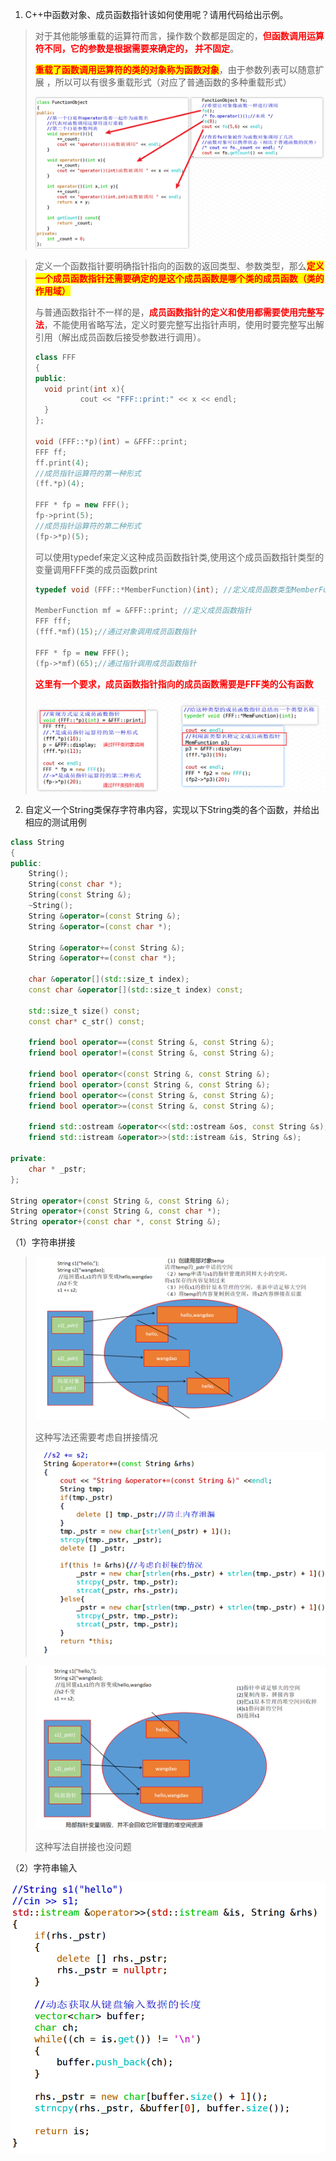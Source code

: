 1. C++中函数对象、成员函数指针该如何使用呢？请用代码给出示例。

> 对于其他能够重载的运算符而言，操作数个数都是固定的，<font color=red>**但函数调用运算符不同，它的参数是根据需要来确定的， 并不固定**</font>。
>
> <span style=color:red;background:yellow>**重载了函数调用运算符的类的对象称为函数对象**</span>，由于参数列表可以随意扩展 ，所以可以有很多重载形式（对应了普通函数的多种重载形式）
>
> <img src="day09作业.assets/image-20240612211005916.png" alt="image-20240612211005916" style="zoom:67%;" />

> 定义一个函数指针要明确指针指向的函数的返回类型、参数类型，那么<span style=color:red;background:yellow>**定义一个成员函数指针还需要确定的是这个成员函数是哪个类的成员函数（类的作用域）**</span>
>
> 与普通函数指针不一样的是，<font color=red>**成员函数指针的定义和使用都需要使用完整写法**</font>，不能使用省略写法，定义时要完整写出指针声明，使用时要完整写出解引用（解出成员函数后接受参数进行调用）。
>
> 
>
> ```` c++
> class FFF
> {
> public:
> 	void print(int x){
>   		cout << "FFF::print:" << x << endl;
> 	}
> };
> 
> void (FFF::*p)(int) = &FFF::print;
> FFF ff;
> ff.print(4);
> //成员指针运算符的第一种形式
> (ff.*p)(4);
> 
> FFF * fp = new FFF();
> fp->print(5);
> //成员指针运算符的第二种形式
> (fp->*p)(5);
> ````
>
> 
>
> 可以使用typedef来定义这种成员函数指针类,使用这个成员函数指针类型的变量调用FFF类的成员函数print
>
> ``` c++
> typedef void (FFF::*MemberFunction)(int); //定义成员函数类型MemberFunction
> 
> MemberFunction mf = &FFF::print; //定义成员函数指针
> FFF fff;  
> (fff.*mf)(15);//通过对象调用成员函数指针
> 
> FFF * fp = new FFF();
> (fp->*mf)(65);//通过指针调用成员函数指针
> ```
>
> <font color=red>**这里有一个要求，成员函数指针指向的成员函数需要是FFF类的公有函数**</font>
>
> <img src="day09作业.assets/image-20240612211804223.png" alt="image-20240612211804223" style="zoom:67%;" />







2. 自定义一个String类保存字符串内容，实现以下String类的各个函数，并给出相应的测试用例

``` c++
class String 
{
public:
	String();
	String(const char *);
	String(const String &);
	~String();
	String &operator=(const String &);
	String &operator=(const char *);

	String &operator+=(const String &);
	String &operator+=(const char *);
	
	char &operator[](std::size_t index);
	const char &operator[](std::size_t index) const;
	
	std::size_t size() const;
	const char* c_str() const;
	
	friend bool operator==(const String &, const String &);
	friend bool operator!=(const String &, const String &);
	
	friend bool operator<(const String &, const String &);
	friend bool operator>(const String &, const String &);
	friend bool operator<=(const String &, const String &);
	friend bool operator>=(const String &, const String &);
	
	friend std::ostream &operator<<(std::ostream &os, const String &s);
	friend std::istream &operator>>(std::istream &is, String &s);

private:
	char * _pstr;
};

String operator+(const String &, const String &);
String operator+(const String &, const char *);
String operator+(const char *, const String &);
```

（1）字符串拼接

> <img src="day09作业.assets/image-20240613095935713.png" alt="image-20240613095935713" style="zoom:67%;" />
>
> 这种写法还需要考虑自拼接情况
>
> <img src="day09作业.assets/image-20240613101050239.png" alt="image-20240613101050239" style="zoom:67%;" />



> 
>
> <img src="day09作业.assets/image-20240613100139738.png" alt="image-20240613100139738" style="zoom:67%;" />
>
> 这种写法自拼接也没问题



（2）字符串输入

<img src="day09作业.assets/image-20240613102908909.png" alt="image-20240613102908909" style="zoom: 67%;" />







